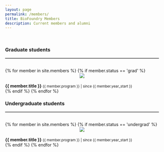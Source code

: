 ```yaml
---
layout: page
permalink: /members/
title: BioFoundry Members
description: Current members and alumni
---
```


<!-- <link rel="stylesheet" href="{{ '/assets/css/members.css' | prepend: site.baseurl | prepend: site.url }}"> -->

<br>
<div class="container">
	<h3>Graduate students</h3>
	<hr style="border-top: 1px solid #8c8b8b; max-width: 100%!important;"><br>
	<div class="row">
	{% for member in site.members %}
	{% if member.status == 'grad' %}
	<div class="col-md-3 col-sm-6 member-block">
		<div class= "pop-block" title="<h2>{{ member.title }} </h2> <br> {{member.degrees}}" data-toggle="popover" data-trigger="focus" tabindex="0" data-placement = "bottom"  data-content="<b>Research Focus:</b><br> {{member.description}} <br><br> <b>Something About Me:</b> <br> {{member.about_me}}">
		            <center>
		            	<img src="{{ member.img | prepend: site.baseurl | prepend: site.url }}" class = "member-img">
		            </center>
		</div>
		            <br>
		            <div class= "member-spacer">
			            <b> {{ member.title }} </b> 
			            <small>{{ member.program }} | since {{ member.year_start }} </small>
		            </div>
	</div>
	{% endif %}
	{% endfor %}
	</div>
	<!-- Undergraduate line -->
	<h3>Undergraduate students</h3>
	<hr style="border-top: 1px solid #8c8b8b; max-width: 100%!important;"><br>
	<div class="row">
	{% for member in site.members %}
	{% if member.status == 'undergrad' %}
	<div class="col-md-3 col-sm-6 member-block">
		<div class= "pop-block" title="<h2>{{ member.title }} </h2> <br> {{member.degrees}}" data-toggle="popover" data-trigger="focus" tabindex="0" data-placement = "bottom"  data-content="<b>Research Focus:</b><br> {{member.description}} <br><br> <b>Something About Me:</b> <br> {{member.about_me}}">
		            <center>
		            	<img src="{{ member.img | prepend: site.baseurl | prepend: site.url }}" class = "member-img">
		            </center>
		</div>
		            <br>
		            <div class= "member-spacer">
			            <b> {{ member.title }} </b> 
			            <small>{{ member.program }} | since {{ member.year_start }} </small>
		            </div>
	</div>
	{% endif %}
	{% endfor %}
	</div>
</div>


<br>
<script src="https://ajax.googleapis.com/ajax/libs/jquery/3.2.1/jquery.min.js"></script>
  <script src="https://maxcdn.bootstrapcdn.com/bootstrap/3.3.7/js/bootstrap.min.js"></script>
<script>
$(document).ready(function(){
    $('[data-toggle="popover"]').popover({html: true});   
});
</script>